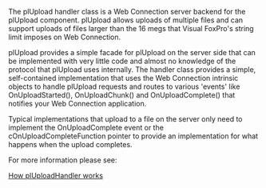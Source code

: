 ﻿The plUpload handler class is a Web Connection server backend for the plUpload component. plUpload allows uploads of multiple files and can support uploads of files larger than the 16 megs that Visual FoxPro's string limit imposes on Web Connection.

plUpload provides a simple facade for plUpload on the server side that can be implemented with very little code and almost no knowledge of the protocol that plUpload uses internally.  The handler class provides a simple, self-contained implementation that uses the Web Connection intrinsic objects to handle plUpload requests and routes to various 'events' like OnUploadStarted(), OnUploadChunk() and OnUploadComplete() that notifies your Web Connection application.

Typical implementations that upload to a file on the server only need to implement the OnUploadComplete event or the cOnUploadCompleteFunction pointer to provide an implementation for what happens when the upload completes.

For more information please see:

[How plUploadHandler works](vfps://Topic/_3QJ1BPFLN)